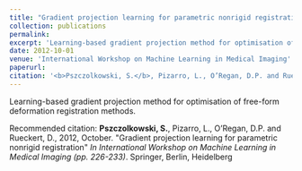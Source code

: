 ```yaml
---
title: "Gradient projection learning for parametric nonrigid registration"
collection: publications
permalink: 
excerpt: 'Learning-based gradient projection method for optimisation of free-form deformation registration methods'
date: 2012-10-01
venue: 'International Workshop on Machine Learning in Medical Imaging'
paperurl: 
citation: '<b>Pszczolkowski, S.</b>, Pizarro, L., O’Regan, D.P. and Rueckert, D., 2012, October. &quot;Gradient projection learning for parametric nonrigid registration&quot; <i>In International Workshop on Machine Learning in Medical Imaging (pp. 226-233)</i>. Springer, Berlin, Heidelberg'
---
```

Learning-based gradient projection method for optimisation of free-form deformation registration methods.

Recommended citation: <b>Pszczolkowski, S.</b>, Pizarro, L., O’Regan, D.P. and Rueckert, D., 2012, October. "Gradient projection learning for parametric nonrigid registration" <i>In International Workshop on Machine Learning in Medical Imaging (pp. 226-233)</i>. Springer, Berlin, Heidelberg